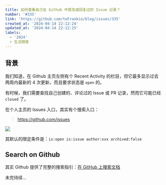 ```yaml
---
title: 如何查看自己在 Github 中提及或回复过的 Issue 记录？
number: '#335'
link: 'https://github.com/toFrankie/blog/issues/335'
created_at: '2024-04-14 22:12:24'
updated_at: '2024-04-14 22:12:25'
labels:
  - '2024'
  - 生活随笔
---
```

## 背景

我们知道，在 Github 主页左侧有个 Recent Activity 的栏目，但它最多显示过去两周内最新的 4 次更新，而且要求状态是 `open` 的。

有时候，我们需要查找自己创建的、评论过的 Issue 或 PR 记录，然而它可能已经 `closed` 了。

在个人主页的 Issues 入口，其实有个搜索入口：

> https://github.com/issues

![](https://cdn.jsdelivr.net/gh/toFrankie/blog@main/images/2024/4/1713103769217.png)

其默认的限定条件是：`is:open is:issue author:xxx archived:false`


## Search on Github

其实 Github 提供了完整的搜索指引：[在 GitHub 上搜索文档](https://docs.github.com/zh/search-github)

未完待续...

